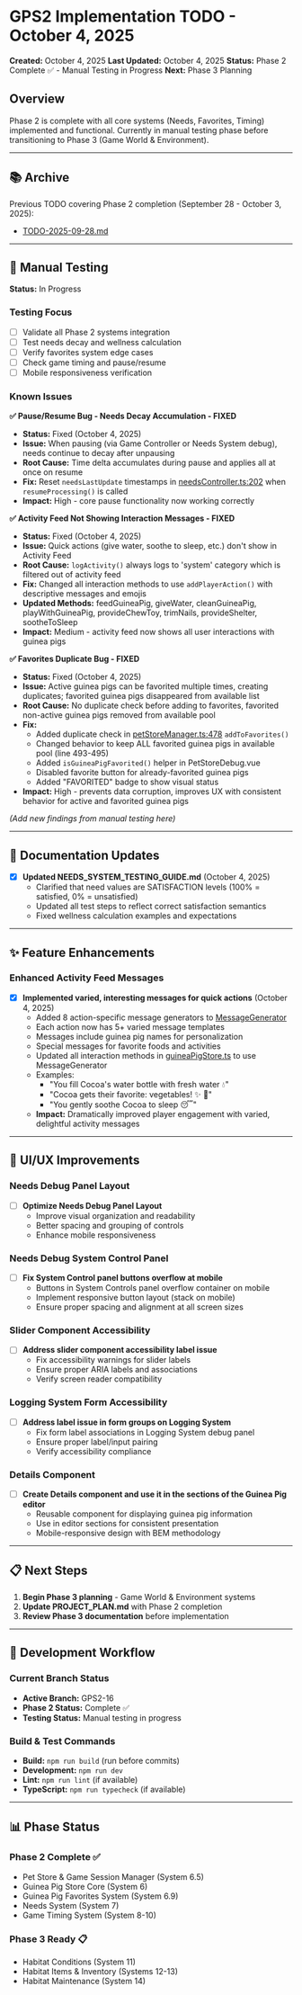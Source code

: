 # GPS2 Implementation TODO - October 4, 2025

**Created:** October 4, 2025
**Last Updated:** October 4, 2025
**Status:** Phase 2 Complete ✅ - Manual Testing in Progress
**Next:** Phase 3 Planning

## Overview

Phase 2 is complete with all core systems (Needs, Favorites, Timing) implemented and functional. Currently in manual testing phase before transitioning to Phase 3 (Game World & Environment).

---

## 📚 **Archive**

Previous TODO covering Phase 2 completion (September 28 - October 3, 2025):
- [TODO-2025-09-28.md](TODO-2025-09-28.md)

---

## 🧪 **Manual Testing**

**Status:** In Progress

### Testing Focus
- [ ] Validate all Phase 2 systems integration
- [ ] Test needs decay and wellness calculation
- [ ] Verify favorites system edge cases
- [ ] Check game timing and pause/resume
- [ ] Mobile responsiveness verification

### Known Issues

**✅ Pause/Resume Bug - Needs Decay Accumulation - FIXED**
- **Status:** Fixed (October 4, 2025)
- **Issue:** When pausing (via Game Controller or Needs System debug), needs continue to decay after unpausing
- **Root Cause:** Time delta accumulates during pause and applies all at once on resume
- **Fix:** Reset `needsLastUpdate` timestamps in [needsController.ts:202](src/stores/needsController.ts#L202) when `resumeProcessing()` is called
- **Impact:** High - core pause functionality now working correctly

**✅ Activity Feed Not Showing Interaction Messages - FIXED**
- **Status:** Fixed (October 4, 2025)
- **Issue:** Quick actions (give water, soothe to sleep, etc.) don't show in Activity Feed
- **Root Cause:** `logActivity()` always logs to 'system' category which is filtered out of activity feed
- **Fix:** Changed all interaction methods to use `addPlayerAction()` with descriptive messages and emojis
- **Updated Methods:** feedGuineaPig, giveWater, cleanGuineaPig, playWithGuineaPig, provideChewToy, trimNails, provideShelter, sootheToSleep
- **Impact:** Medium - activity feed now shows all user interactions with guinea pigs

**✅ Favorites Duplicate Bug - FIXED**
- **Status:** Fixed (October 4, 2025)
- **Issue:** Active guinea pigs can be favorited multiple times, creating duplicates; favorited guinea pigs disappeared from available list
- **Root Cause:** No duplicate check before adding to favorites, favorited non-active guinea pigs removed from available pool
- **Fix:**
  - Added duplicate check in [petStoreManager.ts:478](src/stores/petStoreManager.ts#L478) `addToFavorites()`
  - Changed behavior to keep ALL favorited guinea pigs in available pool (line 493-495)
  - Added `isGuineaPigFavorited()` helper in PetStoreDebug.vue
  - Disabled favorite button for already-favorited guinea pigs
  - Added "FAVORITED" badge to show visual status
- **Impact:** High - prevents data corruption, improves UX with consistent behavior for active and favorited guinea pigs

_(Add new findings from manual testing here)_

---

## 📝 **Documentation Updates**

- [x] **Updated NEEDS_SYSTEM_TESTING_GUIDE.md** (October 4, 2025)
  - Clarified that need values are SATISFACTION levels (100% = satisfied, 0% = unsatisfied)
  - Updated all test steps to reflect correct satisfaction semantics
  - Fixed wellness calculation examples and expectations

---

## ✨ **Feature Enhancements**

### Enhanced Activity Feed Messages
- [x] **Implemented varied, interesting messages for quick actions** (October 4, 2025)
  - Added 8 action-specific message generators to [MessageGenerator](src/utils/messageGenerator.ts)
  - Each action now has 5+ varied message templates
  - Messages include guinea pig names for personalization
  - Special messages for favorite foods and activities
  - Updated all interaction methods in [guineaPigStore.ts](src/stores/guineaPigStore.ts) to use MessageGenerator
  - Examples:
    - "You fill Cocoa's water bottle with fresh water 💧"
    - "Cocoa gets their favorite: vegetables! ✨ 🥬"
    - "You gently soothe Cocoa to sleep 😴"
  - **Impact:** Dramatically improved player engagement with varied, delightful activity messages

---

## 🎨 **UI/UX Improvements**

### Needs Debug Panel Layout
- [ ] **Optimize Needs Debug Panel Layout**
  - Improve visual organization and readability
  - Better spacing and grouping of controls
  - Enhance mobile responsiveness

### Needs Debug System Control Panel
- [ ] **Fix System Control panel buttons overflow at mobile**
  - Buttons in System Controls panel overflow container on mobile
  - Implement responsive button layout (stack on mobile)
  - Ensure proper spacing and alignment at all screen sizes

### Slider Component Accessibility
- [ ] **Address slider component accessibility label issue**
  - Fix accessibility warnings for slider labels
  - Ensure proper ARIA labels and associations
  - Verify screen reader compatibility

### Logging System Form Accessibility
- [ ] **Address label issue in form groups on Logging System**
  - Fix form label associations in Logging System debug panel
  - Ensure proper label/input pairing
  - Verify accessibility compliance

### Details Component
- [ ] **Create Details component and use it in the sections of the Guinea Pig editor**
  - Reusable component for displaying guinea pig information
  - Use in editor sections for consistent presentation
  - Mobile-responsive design with BEM methodology

---

## 📋 **Next Steps**

1. **Begin Phase 3 planning** - Game World & Environment systems
2. **Update PROJECT_PLAN.md** with Phase 2 completion
3. **Review Phase 3 documentation** before implementation

---

## 🔧 **Development Workflow**

### Current Branch Status
- **Active Branch:** GPS2-16
- **Phase 2 Status:** Complete ✅
- **Testing Status:** Manual testing in progress

### Build & Test Commands
- **Build:** `npm run build` (run before commits)
- **Development:** `npm run dev`
- **Lint:** `npm run lint` (if available)
- **TypeScript:** `npm run typecheck` (if available)

---

## 📊 **Phase Status**

### Phase 2 Complete ✅
- Pet Store & Game Session Manager (System 6.5)
- Guinea Pig Store Core (System 6)
- Guinea Pig Favorites System (System 6.9)
- Needs System (System 7)
- Game Timing System (System 8-10)

### Phase 3 Ready 📋
- Habitat Conditions (System 11)
- Habitat Items & Inventory (Systems 12-13)
- Habitat Maintenance (System 14)
